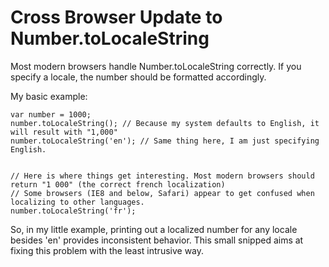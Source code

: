 Cross Browser Update to Number.toLocaleString
=====

Most modern browsers handle Number.toLocaleString correctly. If you specify a locale, the number should be formatted accordingly.

My basic example:

	var number = 1000;
	number.toLocaleString(); // Because my system defaults to English, it will result with "1,000"
	number.toLocaleString('en'); // Same thing here, I am just specifying English.


	// Here is where things get interesting. Most modern browsers should return "1 000" (the correct french localization)
	// Some browsers (IE8 and below, Safari) appear to get confused when localizing to other languages.	
	number.toLocaleString('fr');

So, in my little example, printing out a localized number for any locale besides 'en' provides inconsistent behavior. This small snipped aims at fixing this problem with the least intrusive way.	
